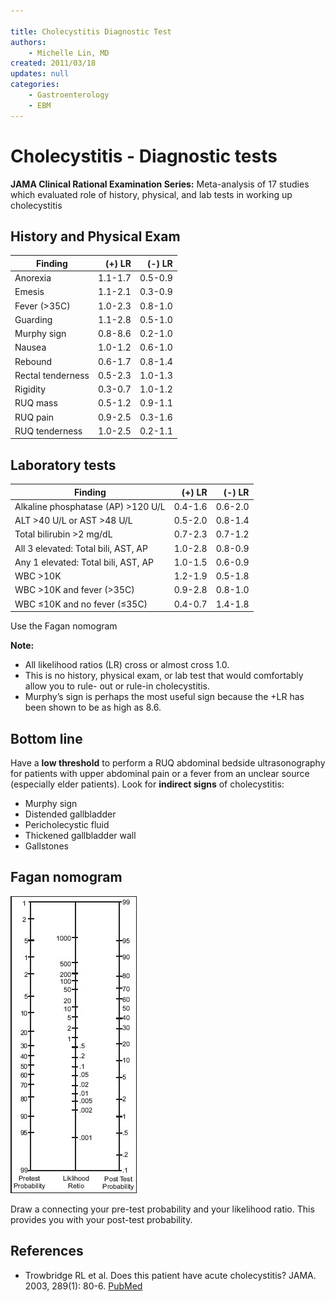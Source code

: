 ```yaml
---

title: Cholecystitis Diagnostic Test
authors:
    - Michelle Lin, MD
created: 2011/03/18
updates: null
categories:
    - Gastroenterology
    - EBM
---
```


# Cholecystitis - Diagnostic tests

**JAMA Clinical Rational Examination Series:**
Meta-analysis of 17 studies which evaluated role of history, physical, and lab tests in working up cholecystitis

## History and Physical Exam

| **Finding**       | **(+) LR** | **(-) LR** |
| ----------------- | ---------: | ---------: |
| Anorexia          |    1.1-1.7 |    0.5-0.9 |
| Emesis            |    1.1-2.1 |    0.3-0.9 |
| Fever (>35C)      |    1.0-2.3 |    0.8-1.0 |
| Guarding          |    1.1-2.8 |    0.5-1.0 |
| Murphy sign       |    0.8-8.6 |    0.2-1.0 |
| Nausea            |    1.0-1.2 |    0.6-1.0 |
| Rebound           |    0.6-1.7 |    0.8-1.4 |
| Rectal tenderness |    0.5-2.3 |    1.0-1.3 |
| Rigidity          |    0.3-0.7 |    1.0-1.2 |
| RUQ mass          |    0.5-1.2 |    0.9-1.1 |
| RUQ pain          |    0.9-2.5 |    0.3-1.6 |
| RUQ tenderness    |    1.0-2.5 |    0.2-1.1 |

## Laboratory tests

| **Finding**                         | **(+) LR** | **(-) LR** |
| ----------------------------------- | ---------: | ---------: |
| Alkaline phosphatase (AP) >120 U/L  |    0.4-1.6 |    0.6-2.0 |
| ALT >40 U/L or AST >48 U/L          |    0.5-2.0 |    0.8-1.4 |
| Total bilirubin >2 mg/dL            |    0.7-2.3 |    0.7-1.2 |
| All 3 elevated: Total bili, AST, AP |    1.0-2.8 |    0.8-0.9 |
| Any 1 elevated: Total bili, AST, AP |    1.0-1.5 |    0.6-0.9 |
| WBC >10K                            |    1.2-1.9 |    0.5-1.8 |
| WBC >10K and fever (>35C)           |    0.9-2.8 |    0.8-1.0 |
| WBC ≤10K and no fever (≤35C)        |    0.4-0.7 |    1.4-1.8 |

Use the Fagan nomogram

**Note:**

- All likelihood ratios (LR) cross or almost cross 1.0.
- This is no history, physical exam, or lab test that would comfortably allow you to rule- out or rule-in cholecystitis.
- Murphy’s sign is perhaps the most useful sign because the +LR has been shown to be as high as 8.6.

## Bottom line

Have a **low threshold** to perform a RUQ abdominal bedside ultrasonography for patients with upper abdominal pain or a fever from an unclear source (especially elder patients). Look for **indirect signs** of cholecystitis:

- Murphy sign
- Distended gallbladder
- Pericholecystic fluid
- Thickened gallbladder wall 
- Gallstones

## Fagan nomogram

![](image-1.png)

Draw a connecting your pre-test probability and your likelihood ratio. This provides you with your post-test probability.

## References

- Trowbridge RL et al. Does this patient have acute cholecystitis? JAMA. 2003, 289(1): 80-6. [PubMed](https://www.ncbi.nlm.nih.gov/pubmed/?term=12503981)
